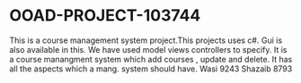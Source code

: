 # OOAD-PROJECT-103744
This is a course management system project.This projects uses c#. Gui is also available in this. We have used model views controllers to specify. It is a course manangment system which add courses , update and delete. It has all the aspects which a mang. system should have. Wasi 9243 Shazaib 8793
